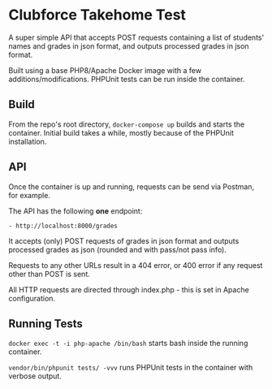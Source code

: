 # Clubforce Takehome Test
A super simple API that accepts POST requests containing a list of students' names and grades in json format, and outputs processed grades in json format.

Built using a base PHP8/Apache Docker image with a few additions/modifications. PHPUnit tests can be run inside the container.

## Build
From the repo's root directory, `docker-compose up` builds and starts the container. Initial build takes a while, mostly because of the PHPUnit installation.

## API
Once the container is up and running, requests can be send via Postman, for example.

The API has the following **one** endpoint: 

    - http://localhost:8000/grades 

It accepts (only) POST requests of grades in json format and outputs processed grades as json (rounded and with pass/not pass info).

Requests to any other URLs result in a 404 error, or 400 error if any request other than POST is sent.

All HTTP requests are directed through index.php - this is set in Apache configuration.

## Running Tests
`docker exec -t -i php-apache /bin/bash` starts bash inside the running container.

`vendor/bin/phpunit tests/ -vvv` runs PHPUnit tests in the container with verbose output.
